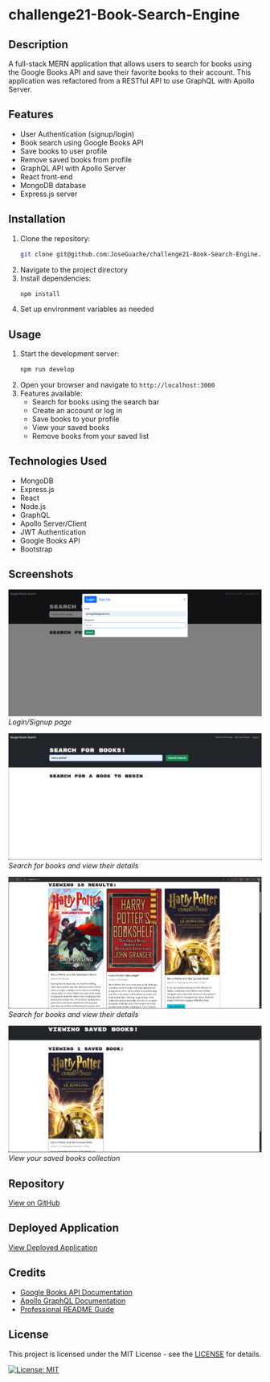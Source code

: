 # challenge21-Book-Search-Engine

## Description

A full-stack MERN application that allows users to search for books using the Google Books API and save their favorite books to their account. This application was refactored from a RESTful API to use GraphQL with Apollo Server.

## Features

- User Authentication (signup/login)
- Book search using Google Books API
- Save books to user profile
- Remove saved books from profile
- GraphQL API with Apollo Server
- React front-end
- MongoDB database
- Express.js server

## Installation

1. Clone the repository:
   ```bash
   git clone git@github.com:JoseGuache/challenge21-Book-Search-Engine.git
   ```
2. Navigate to the project directory
3. Install dependencies:
   ```bash
   npm install
   ```
4. Set up environment variables as needed

## Usage

1. Start the development server:
   ```bash
   npm run develop
   ```
2. Open your browser and navigate to `http://localhost:3000`
3. Features available:
   - Search for books using the search bar
   - Create an account or log in
   - Save books to your profile
   - View your saved books
   - Remove books from your saved list

## Technologies Used

- MongoDB
- Express.js
- React
- Node.js
- GraphQL
- Apollo Server/Client
- JWT Authentication
- Google Books API
- Bootstrap

## Screenshots

![Login/Signup Page](./screenshots/chal21SS1.png)
*Login/Signup page*

![Search Page](./screenshots/chal21SS2.png)
*Search for books and view their details*

![Search for Books](./screenshots/chal21SS3.png)
*Search for books and view their details*

![Saved Books](./screenshots/chal21SS4.png)
*View your saved books collection*

## Repository

[View on GitHub](https://github.com/JoseGuache/challenge21-Book-Search-Engine)

## Deployed Application

[View Deployed Application](https://challenge21-book-search-engine-nb95.onrender.com)

## Credits

- [Google Books API Documentation](https://developers.google.com/books)
- [Apollo GraphQL Documentation](https://www.apollographql.com/docs/)
- [Professional README Guide](https://coding-boot-camp.github.io/full-stack/github/professional-readme-guide)

## License

This project is licensed under the MIT License - see the [LICENSE](https://opensource.org/licenses/MIT) for details.

[![License: MIT](https://img.shields.io/badge/License-MIT-yellow.svg)](https://opensource.org/licenses/MIT)